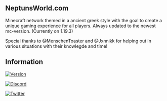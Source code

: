 ## NeptunsWorld.com
Minecraft network themed in a ancient greek style with the goal to create a unique gaming experience for all players. Always updated to the newest mc-version. (Currently on 1.19.3)
  	
Special thanks to @MenschenToaster and @Jxnnikk for helping out in various situations with their knowlegde and time!
  	
## Information
[![Version](https://img.shields.io/badge/Network%20Version-Alpha%20(Internal)-blue?style=for-the-badge&logo=appveyor)](https://terium.cloud)

[![Discord](https://img.shields.io/badge/Discord%20Server-JOIN%20NOW-%237289da?style=for-the-badge&logo=discord)](https://discord.gg/yBABKySh8f)

[![Twitter](https://img.shields.io/twitter/follow/neptunsworld?color=%231DA1F2&logo=twitter&style=for-the-badge)](https://twitter.com/neptunsworld)
